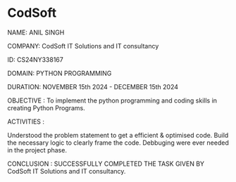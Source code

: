 # CodSoft
NAME: ANIL SINGH

COMPANY: CodSoft IT Solutions and IT consultancy

ID: CS24NY338167

DOMAIN: PYTHON PROGRAMMING

DURATION: NOVEMBER 15th 2024 - DECEMBER 15th 2024

OBJECTIVE : To implement the python programming and coding skills in creating Python Programs.

ACTIVITIES :

Understood the problem statement to get a efficient & optimised code.
Build the necessary logic to clearly frame the code.
Debbuging were ever needed in the project phase.

CONCLUSION : SUCCESSFULLY COMPLETED THE TASK GIVEN BY CodSoft IT Solutions and IT consultancy.
